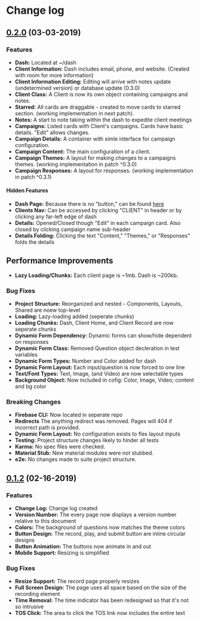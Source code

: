 # Change log

## [0.2.0](https://github.com/dreiparrent/kahani/compare/0.1.2...0.2.0) (03-03-2019)
### Features
* **Dash:** Located at ~/dash
* **Client Information:** Dash includes email, phone, and website. (Created with room for more information)
* **Client Information Editing:** Editing  will arrive with notes update (undetermined version) or database update (0.3.0)
* **Client Class:** A Client is now its own object containing campaigns and notes.
* **Starred:** All cards are draggable - created to move cards to starred section. (working implementation in next patch).
* **Notes:** A start to note taking within the dash to expedite client meetings
* **Campaigns:** Listed cards with Client's campaigns. Cards have basic details. "Edit" allows changes.
* **Campaign Details:** A container with simle interface for campaign configuration.
* **Campaign Content:** The main configuration of a client.
* **Campaign Themes:** A layout for making changes to a campaigns themes. (working implementation in patch ^0.3.0)
* **Campaign Responses:** A layout for responses. (working implementation in patch ^0.3.1)

#### Hidden Features
* **Dash Page:** Because there is no "button," can be found [here](https://kahani.aparrent.com/dash)
* **Clients Nav:** Can be accessed by clicking "CLIENT" in header or by clicking any far-left edge of dash
* **Details:** Opened/Closed though "Edit" in each campaign card. Also closed by clicking campaign name sub-header
* **Details Folding:** Clicking the text "Content," "Themes," or "Responses" folds the details

## Performance Improvements
* **Lazy Loading/Chunks:** Each client page is ~1mb. Dash is ~200kb.

### Bug Fixes
* **Project Structure:** Reorganized and nested - Components, Layouts, Shared are noew top-level
* **Loading:** Lazy-loading added (seperate chunks)
* **Loading Chunks:** Dash, Client Home, and Client Record are now seperate chunks
* **Dynamic Form Dependency:** Dynamic forms can show/hide dependent on responses
* **Dynamic Form Class:** Removed Question object decleration in test variables
* **Dynamic Form Types:** Number and Color added for dash
* **Dynamic Form Layout:** Each input/question is now forced to one line
* **Text/Font Types:** Text, Image, (and Video) are now selectable types
* **Background Object:** Now included in cofig: Color, Image, Video; content and bg color

### Breaking Changes
* **Firebase CLI:** Now located in seperate repo
* **Redirects** The anything redirect was removed. Pages will 404 if incorrect path is provided.
* **Dynamic Form Layout:** No configuration exists to flex layout inputs
* **Testing:** Project structure changes likely to hinder all tests 
* **Karma:** No spec files were checked.
* **Material Stub:** New material modules were not stubbed.
* **e2e:** No changes made to suite project structure.


## [0.1.2](https://github.com/dreiparrent/kahani/compare/master...0.1.2) (02-16-2019)

### Features
* **Change Log:** Change log created
* **Version Number:** The every page now displays a version number relative to this document
* **Colors:** The background of questions now matches the theme colors
* **Button Design:** The record, play, and submit button are inline circular designs
* **Button Animation:** The buttons now animate in and out
* **Mobile Support:** Resizing is simplified

### Bug Fixes
* **Resize Support:** The record page properly resizes
* **Full Screen Design:** The page uses all space based on the size of the recording element
* **Time Removal:** The time indicator has been redesigned so that it's not so intrusive
* **TOS Click:** The area to click the TOS link now includes the entire text